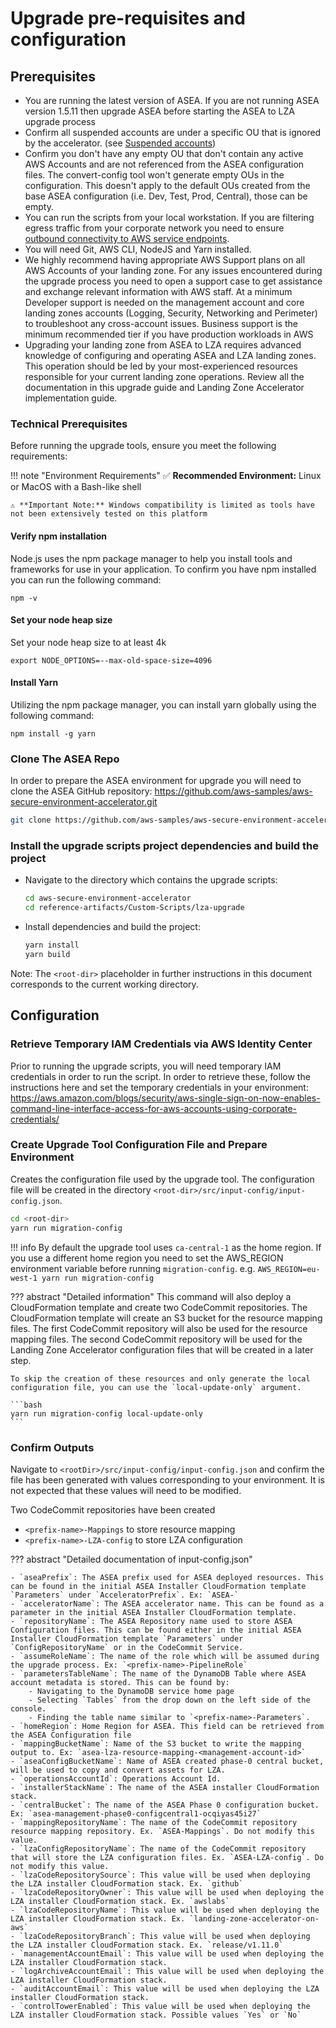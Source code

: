 # Upgrade pre-requisites and configuration

## Prerequisites

- You are running the latest version of ASEA. If you are not running ASEA version 1.5.11 then upgrade ASEA before starting the ASEA to LZA upgrade process
- Confirm all suspended accounts are under a specific OU that is ignored by the accelerator. (see [Suspended accounts](../comparison/feature-specific-considerations.md#suspended-accounts))
- Confirm you don't have any empty OU that don't contain any active AWS Accounts and are not referenced from the ASEA configuration files. The convert-config tool won't generate empty OUs in the configuration. This doesn't apply to the default OUs created from the base ASEA configuration (i.e. Dev, Test, Prod, Central), those can be empty.
- You can run the scripts from your local workstation. If you are filtering egress traffic from your corporate network you need to ensure [outbound connectivity to AWS service endpoints](../troubleshooting.md#network-timeout-or-connectivity-issue-running-the-upgrade-tool).
- You will need Git, AWS CLI, NodeJS and Yarn installed.
- We highly recommend having appropriate AWS Support plans on all AWS Accounts of your landing zone. For any issues encountered during the upgrade process you need to open a support case to get assistance and exchange relevant information with AWS staff. At a minimum Developer support is needed on the management account and core landing zones accounts (Logging, Security, Networking and Perimeter) to troubleshoot any cross-account issues. Business support is the minimum recommended tier if you have production workloads in AWS
- Upgrading your landing zone from ASEA to LZA requires advanced knowledge of configuring and operating ASEA and LZA landing zones. This operation should be led by your most-experienced resources responsible for your current landing zone operations. Review all the documentation in this upgrade guide and Landing Zone Accelerator implementation guide.


### Technical Prerequisites

Before running the upgrade tools, ensure you meet the following requirements:

!!! note "Environment Requirements"
    ✅ **Recommended Environment:** Linux or MacOS with a Bash-like shell
    
    ⚠️ **Important Note:** Windows compatibility is limited as tools have not been extensively tested on this platform


#### Verify npm installation

Node.js uses the npm package manager to help you install tools and frameworks for use in your application. To confirm you have npm installed you can run the following command:

```
npm -v
```

#### Set your node heap size

Set your node heap size to at least 4k

```
export NODE_OPTIONS=--max-old-space-size=4096
```

#### Install Yarn

Utilizing the npm package manager, you can install yarn globally using the following command:

```
npm install -g yarn
```


### Clone The ASEA Repo

In order to prepare the ASEA environment for upgrade you will need to clone the ASEA GitHub repository:
<https://github.com/aws-samples/aws-secure-environment-accelerator.git>

```bash
git clone https://github.com/aws-samples/aws-secure-environment-accelerator.git
```

### Install the upgrade scripts project dependencies and build the project

- Navigate to the directory which contains the upgrade scripts:

  ```bash
  cd aws-secure-environment-accelerator
  cd reference-artifacts/Custom-Scripts/lza-upgrade
  ```

- Install dependencies and build the project:

  ```bash
  yarn install
  yarn build
  ```

Note: The `<root-dir>` placeholder in further instructions in this document corresponds to the current working directory.

## Configuration

### Retrieve Temporary IAM Credentials via AWS Identity Center

Prior to running the upgrade scripts, you will need temporary IAM credentials in order to run the script. In order to retrieve these, follow the instructions here and set the temporary credentials in your environment:
<https://aws.amazon.com/blogs/security/aws-single-sign-on-now-enables-command-line-interface-access-for-aws-accounts-using-corporate-credentials/>

### Create Upgrade Tool Configuration File and Prepare Environment

Creates the configuration file used by the upgrade tool. The configuration file will be created in the directory `<root-dir>/src/input-config/input-config.json`.

```bash
cd <root-dir>
yarn run migration-config
```

!!! info
    By default the upgrade tool uses `ca-central-1` as the home region. If you use a different home region you need to set the AWS_REGION environment variable before running `migration-config`. e.g. `AWS_REGION=eu-west-1 yarn run migration-config`

??? abstract "Detailed information"
    This command will also deploy a CloudFormation template and create two CodeCommit repositories. The CloudFormation template will create an S3 bucket for the resource mapping files. The first CodeCommit repository will also be used for the resource mapping files. The second CodeCommit repository will be used for the Landing Zone Accelerator configuration files that will be created in a later step.

    To skip the creation of these resources and only generate the local configuration file, you can use the `local-update-only` argument.

    ```bash
    yarn run migration-config local-update-only
    ```


### Confirm Outputs

Navigate to `<rootDir>/src/input-config/input-config.json` and confirm the file has been generated with values corresponding to your environment. It is not expected that these values will need to be modified.

Two CodeCommit repositories have been created

- `<prefix-name>-Mappings` to store resource mapping
- `<prefix-name>-LZA-config` to store LZA configuration

??? abstract "Detailed documentation of input-config.json"

    - `aseaPrefix`: The ASEA prefix used for ASEA deployed resources. This can be found in the initial ASEA Installer CloudFormation template `Parameters` under `AcceleratorPrefix`. Ex: `ASEA-`
    - `acceleratorName`: The ASEA accelerator name. This can be found as a parameter in the initial ASEA Installer CloudFormation template.
    - `repositoryName`: The ASEA Repository name used to store ASEA Configuration files. This can be found either in the initial ASEA Installer CloudFormation template `Parameters` under `ConfigRepositoryName` or in the CodeCommit Service.
    - `assumeRoleName`: The name of the role which will be assumed during the upgrade process. Ex: `<prefix-name>-PipelineRole`
    - `parametersTableName`: The name of the DynamoDB Table where ASEA account metadata is stored. This can be found by:
        - Navigating to the DynamoDB service home page
        - Selecting `Tables` from the drop down on the left side of the console.
        - Finding the table name similar to `<prefix-name>-Parameters`.
    - `homeRegion`: Home Region for ASEA. This field can be retrieved from the ASEA Configuration file
    - `mappingBucketName`: Name of the S3 bucket to write the mapping output to. Ex: `asea-lza-resource-mapping-<management-account-id>`
    - `aseaConfigBucketName`: Name of ASEA created phase-0 central bucket, will be used to copy and convert assets for LZA.
    - `operationsAccountId`: Operations Account Id.
    - `installerStackName`: The name of the ASEA installer CloudFormation stack.
    - `centralBucket`: The name of the ASEA Phase 0 configuration bucket. Ex: `asea-management-phase0-configcentral1-ocqiyas45i27`
    - `mappingRepositoryName`: The name of the CodeCommit repository resource mapping repository. Ex. `ASEA-Mappings`. Do not modify this value.
    - `lzaConfigRepositoryName`: The name of the CodeCommit repository that will store the LZA configuration files. Ex. `ASEA-LZA-config`. Do not modify this value.
    - `lzaCodeRepositorySource`: This value will be used when deploying the LZA installer CloudFormation stack. Ex. `github`
    - `lzaCodeRepositoryOwner`: This value will be used when deploying the LZA installer CloudFormation stack. Ex. `awslabs`
    - `lzaCodeRepositoryName`: This value will be used when deploying the LZA installer CloudFormation stack. Ex. `landing-zone-accelerator-on-aws`
    - `lzaCodeRepositoryBranch`: This value will be used when deploying the LZA installer CloudFormation stack. Ex. `release/v1.11.0`
    - `managementAccountEmail`: This value will be used when deploying the LZA installer CloudFormation stack.
    - `logArchiveAccountEmail`: This value will be used when deploying the LZA installer CloudFormation stack.
    - `auditAccountEmail`: This value will be used when deploying the LZA installer CloudFormation stack.
    - `controlTowerEnabled`: This value will be used when deploying the LZA installer CloudFormation stack. Possible values `Yes` or `No`
